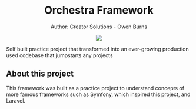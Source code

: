 <h1 align="center">
 Orchestra Framework
</h1>
<p align="center">
 Author: Creator Solutions - Owen Burns
</p> 
<p align="center">
 <img align="center" src="https://owenburns.co.za/Orchestra/content/ink&quil.svg"/>
</p>

<p align="self" textAlign="center">
  Self built practice project that transformed into an ever-growing production used codebase that jumpstarts any projects
</p>
 
## About this project
This framework was built as a practice project to understand concepts of more famous frameworks such as Symfony, which inspired this project, and Laravel.
